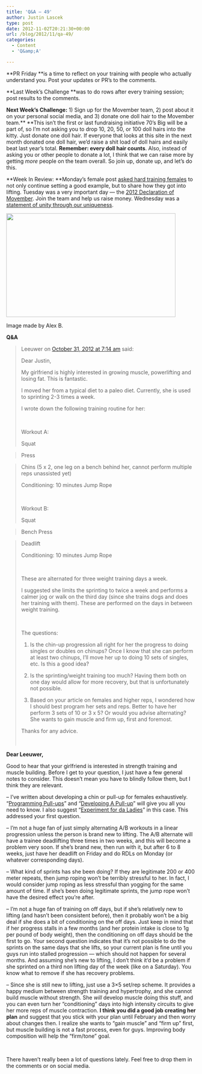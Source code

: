 ```yaml
---
title: 'Q&A – 49'
author: Justin Lascek
type: post
date: 2012-11-02T20:21:30+00:00
url: /blog/2012/11/qa-49/
categories:
  - Content
  - 'Q&amp;A'

---
```

**PR Friday **is a time to reflect on your training with people who actually understand you. Post your updates or PR&#8217;s to the comments.

**Last Week&#8217;s Challenge **was to do rows after every training session; post results to the comments.

**Next Week&#8217;s Challenge:** 1) Sign up for the Movember team, 2) post about it on your personal social media, and 3) donate one doll hair to the Movember team.** **This isn&#8217;t the first or last fundraising initiative 70&#8217;s Big will be a part of, so I&#8217;m not asking you to drop 10, 20, 50, or 100 doll hairs into the kitty. Just donate one doll hair. If everyone that looks at this site in the next month donated one doll hair, we&#8217;d raise a shit load of doll hairs and easily beat last year&#8217;s total. **Remember: every doll hair counts**. Also, instead of asking you or other people to donate a lot, I think that we can raise more by getting _more_ people on the team overall. So join up, donate up, and let&#8217;s do this.

**Week In Review: **Monday&#8217;s female post <a href="/blog/2012/10/pave-the-way/" target="_blank">asked hard training females</a> to not only continue setting a good example, but to share how they got into lifting. Tuesday was a very important day &#8212; the <a href="/blog/2012/10/movember-2012/" target="_blank">2012 Declaration of Movember</a>. Join the team and help us raise money. Wednesday was a <a href="/blog/2012/10/know-thyself/" target="_blank">statement of unity through our uniqueness</a>.

<div id="attachment_7991" style="width: 460px" class="wp-caption aligncenter">
  <a href="/2012/11/SxmDK.jpg"><img aria-describedby="caption-attachment-7991" data-attachment-id="7991" data-permalink="/blog/2012/11/qa-49/sxmdk/" data-orig-file="/2012/11/SxmDK.jpg" data-orig-size="499,306" data-comments-opened="1" data-image-meta="{&quot;aperture&quot;:&quot;0&quot;,&quot;credit&quot;:&quot;&quot;,&quot;camera&quot;:&quot;&quot;,&quot;caption&quot;:&quot;&quot;,&quot;created_timestamp&quot;:&quot;0&quot;,&quot;copyright&quot;:&quot;&quot;,&quot;focal_length&quot;:&quot;0&quot;,&quot;iso&quot;:&quot;0&quot;,&quot;shutter_speed&quot;:&quot;0&quot;,&quot;title&quot;:&quot;&quot;}" data-image-title="SxmDK" data-image-description="" data-medium-file="/2012/11/SxmDK-200x122.jpg" data-large-file="/2012/11/SxmDK-450x275.jpg" class="size-large wp-image-7991" title="SxmDK" src="/2012/11/SxmDK-450x275.jpg" alt="" width="450" height="275" srcset="/2012/11/SxmDK-450x275.jpg 450w, /2012/11/SxmDK-150x91.jpg 150w, /2012/11/SxmDK-200x122.jpg 200w, /2012/11/SxmDK-489x300.jpg 489w, /2012/11/SxmDK.jpg 499w" sizes="(max-width: 450px) 100vw, 450px" /></a>
  
  <p id="caption-attachment-7991" class="wp-caption-text">
    Image made by Alex B.
  </p>
</div>

**Q&A**

> Leeuwer on [<time pubdate="" datetime="2012-10-31T07:14:39+00:00">October 31, 2012 at 7:14 am</time>][1] said:
> 
> Dear Justin,
> 
> My girlfriend is highly interested in growing muscle, powerlifting and losing fat. This is fantastic.
> 
> I moved her from a typical diet to a paleo diet. Currently, she is used to sprinting 2-3 times a week.
> 
> I wrote down the following training routine for her:
> 
> &nbsp;
> 
> Workout A:
> 
> Squat
  
> Press
  
> Chins (5 x 2, one leg on a bench behind her, cannot perform multiple reps unassisted yet)
> 
> Conditioning: 10 minutes Jump Rope
> 
> &nbsp;
> 
> Workout B:
> 
> Squat
  
> Bench Press
  
> Deadlift
> 
> Conditioning: 10 minutes Jump Rope
> 
> &nbsp;
> 
> These are alternated for three weight training days a week.
> 
> I suggested she limits the sprinting to twice a week and performs a calmer jog or walk on the third day (since she trains dogs and does her training with them). These are performed on the days in between weight training.
> 
> &nbsp;
> 
> The questions:
> 
> 1) Is the chin-up progression all right for her the progress to doing singles or doubles on chinups? Once I know that she can perform at least two chinups, I’ll move her up to doing 10 sets of singles, etc. Is this a good idea?
> 
> 2) Is the sprinting/weight training too much? Having them both on one day would allow for more recovery, but that is unfortunately not possible.
> 
> 3) Based on your article on females and higher reps, I wondered how I should best program her sets and reps. Better to have her perform 3 sets of 10 or 3 x 5? Or would you advise alternating? She wants to gain muscle and firm up, first and foremost.
> 
> Thanks for any advice.
> 
> &nbsp;

**Dear Leeuwer,**

Good to hear that your girlfriend is interested in strength training and muscle building. Before I get to your question, I just have a few general notes to consider. This doesn&#8217;t mean you have to blindly follow them, but I think they are relevant.

&#8211; I&#8217;ve written about developing a chin or pull-up for females exhaustively. &#8220;<a href="/blog/2012/01/programming-pull-ups/" target="_blank">Programming Pull-ups</a>&#8221; and &#8220;<a href="/blog/2011/12/developing-a-pull-up/" target="_blank">Developing A Pull-up</a>&#8221; will give you all you need to know. I also suggest &#8220;<a href="/blog/2012/06/experiment-for-da-ladies/" target="_blank">Experiment for da Ladies</a>&#8221; in this case. This addressed your first question.

&#8211; I&#8217;m not a huge fan of just simply alternating A/B workouts in a linear progression unless the person is brand new to lifting. The A/B alternate will have a trainee deadlifting three times in two weeks, and this will become a problem very soon. If she&#8217;s brand new, then run with it, but after 6 to 8 weeks, just have her deadlift on Friday and do RDLs on Monday (or whatever corresponding days).

&#8211; What kind of sprints has she been doing? If they are legitimate 200 or 400 meter repeats, then jump roping won&#8217;t be terribly stressful to her. In fact, I would consider jump roping as less stressful than yogging for the same amount of time. If she&#8217;s been doing legitimate sprints, the jump rope won&#8217;t have the desired effect you&#8217;re after.

&#8211; I&#8217;m not a huge fan of training on off days, but if she&#8217;s relatively new to lifting (and hasn&#8217;t been consistent before), then it probably won&#8217;t be a big deal if she does a bit of conditioning on the off days. Just keep in mind that if her progress stalls in a few months (and her protein intake is close to 1g per pound of body weight), then the conditioning on off days should be the first to go. Your second question indicates that it&#8217;s not possible to do the sprints on the same days that she lifts, so your current plan is fine until you guys run into stalled progression &#8212; which should not happen for several months. And assuming she&#8217;s new to lifting, I don&#8217;t think it&#8217;d be a problem if she sprinted on a third non lifting day of the week (like on a Saturday). You know what to remove if she has recovery problems.

&#8211; Since she is still new to lifting, just use a 3&#215;5 set/rep scheme. It provides a happy medium between strength training and hypertrophy, and she cannot build muscle without strength. She _will_ develop muscle doing this stuff, and you can even turn her &#8220;conditioning&#8221; days into high intensity circuits to give her more reps of muscle contraction. **I think you did a good job creating her plan** and suggest that you stick with your plan until February and then worry about changes then. I realize she wants to &#8220;gain muscle&#8221; and &#8220;firm up&#8221; first, but muscle building is not a fast process, even for guys. Improving body composition will help the &#8220;firm/tone&#8221; goal.

&nbsp;

There haven&#8217;t really been a lot of questions lately. Feel free to drop them in the comments or on social media.

 [1]: /blog/2012/10/pave-the-way/comment-page-1/#comment-30307
